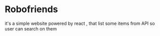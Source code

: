 # Robofriends
it's a simple website powered by react , that list some items  from API so user can search on them
